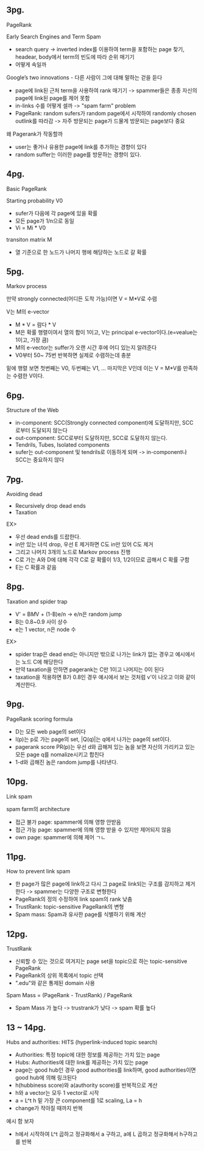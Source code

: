 ## 3pg.

PageRank  

Early Search Engines and Term Spam
- search query -> inverted index를 이용하여 term을 포함하는 page 찾기, headear, body에서 term의 빈도에 따라 순위 매기기
- 어떻게 속일까

Google’s two innovations - 다른 사람이 그에 대해 말하는 걷을 듣다
- page에 link된 근처 term을 사용하여 rank 매기기 -> spammer들은 종종 자신의 page에 link된 page를 제어 못함
- in-links 수를 어떻게 셀까 -> "spam farm" problem
- PageRank: random sufers가 random page에서 시작하여 randomly chosen outlink를 따라감 -> 자주 방문되는 page가 드물게 방문되는 page보다 중요

왜 Pagerank가 작동할까
- user는 좋거나 유용한 page에 link를 추가하는 경향이 있다
- random suffer는 이러한 page를 방문하는 경향이 있다.

## 4pg.

Basic PageRank  

Starting probability V0
- sufer가 다음에 각 page에 있을 확률
- 모든 page가 1/n으로 동일
- Vi = Mi * V0

transiton matrix M
- 열 기준으로 한 노드가 나머지 행에 해당하는 노드로 갈 확률

## 5pg.

Markov process  

만약 strongly connected(어디든 도착 가능)이면 V = M*V로 수렴  

V는 M의 e-vector
- M * V = 람다 * V
- M은 확률 행렬이여서 열의 합이 1이고, V는 principal e-vector이다.(e=vealue는 1이고, 가장 큼)
- M의 e-vector는 suffer가 오랜 시간 후에 어디 있는지 알려준다
- V0부터 50~ 75번 반복하면 실제로 수렴하는데 충분

밑에 행렬 보면 첫번째는 V0, 두번째는 V1, ... 마지막은 V인데 이는 V = M*V를 만족하는 수렴한 V이다.  

## 6pg.

Structure of the Web
- in-component: SCC(Strongly connected component)에 도달하지만, SCC로부터 도달되지 않는다
- out-component: SCC로부터 도달하지만, SCC로 도달하지 않는다.
- Tendrils, Tubes, Isolated components
- sufer는 out-component 및 tendrils로 이동하게 되며 -> in-component나 SCC는 중요하지 않다

## 7pg.

Avoiding dead
- Recursively drop dead ends
- Taxation

EX>
- 우선 dead ends를 드랍한다.
- in만 있는 녀석 drop, 우선 E 제거하면 C도 in만 있어 C도 제거
- 그리고 나머지 3개의 노드로 Markov process 진행
- C로 가는 A와 D에 대해 각각 C로 갈 확률이 1/3, 1/2이므로 곱해서 C 확률 구함
- E는 C 확률과 같음

## 8pg.

Taxation and spider trap
- V' = B*M*V + (1-B)e/n -> e/n은 random jump
- B는 0.8~0.9 사이 상수
- e는 1 vector, n은 node 수

EX>
- spider trap은 dead end는 아니지만 밖으로 나가는 link가 없는 경우고 예시에서는 노드 C에 해당한다
- 만약 taxation을 안하면 pagerank는 C만 1이고 나머지는 0이 된다
- taxation을 적용하면 B가 0.8인 경우 예시에서 보는 것처럼 v'이 나오고 이와 같이 계산한다.

## 9pg.

PageRank scoring formula  
- D는 모든 web page의 set이다
- I(p)는 p로 가는 page의 set, |Q(q)|는 q에서 나가는 page의 set이다.
- pagerank score PR(p)는 우선 d와 곱해져 있는 놈을 보면 자신의 가리키고 있는 모든 page q를 nomalize시키고 합친다
- 1-d와 곱해진 놈은 random jump를 나타낸다.

## 10pg.

Link spam  

spam farm의 architecture
- 접근 불가 page: spammer에 의해 영향 안받음
- 접근 가능 page: spammer에 의해 영향 받을 수 있지만 제어되지 않음
- own page: spammer에 의해 제어 ㄱㄴ

## 11pg.

How to prevent link spam
- 한 page가 많은 page에 link하고 다시 그 page로 link되는 구조를 감지하고 제거한다 -> spammer는 다양한 구조로 변형한다
- PageRank의 정의 수정하여 link spam의 rank 낮춤
- TrustRank: topic-sensitive PageRank의 변형
- Spam mass: Spam과 유사한 page를 식별하기 위해 계산

## 12pg.

TrustRank
- 신뢰할 수 있는 것으로 여겨지는 page set을 topic으로 하는 topic-sensitive PageRank
- PageRank의 상위 목록에서 topic 선택
- ".edu"와 같은 통제된 domain 사용

Spam Mass = (PageRank - TrustRank) / PageRank
- Spam Mass 가 높다 -> trustrank가 낮다 -> spam 확률 높다

## 13 ~ 14pg.

Hubs and authorities: HITS (hyperlink-induced topic search)
- Authorities: 특정 topic에 대한 정보를 제공하는 가치 있는 page
- Hubs: Authorities에 대한 link를 제공하는 가치 있는 page
- page는 good hub인 경우 good authorities를 link하며, good authorities이면 good hub에 의해 링크된다
- h(hubbiness score)와 a(authority score)를 반복적으로 계산
- h와 a vector는 모두 1 vector로 시작
- a = L^t h 밑 가장 큰 component를 1로 scaling, La = h
- change가 작아질 때까지 반복

예시 함 보자  
- h에서 시작하여 L^t 곱하고 정규화해서 a 구하고, a에 L 곱하고 정규화해서 h구하고를 반복

